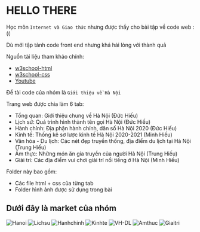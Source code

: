 # HELLO THERE
Học môn `Internet và Giao thức` nhưng được thầy cho bài tập về code web :((

Dù mới tập tành code front end nhưng khá hài lòng với thành quả

Nguồn tài liệu tham khảo chính: 
* [w3school-html](https://www.w3schools.com/html/default.asp)
* [w3school-css](https://www.w3schools.com/css/default.asp)
* [Youtube](https://www.youtube.com/watch?v=oYRda7UtuhA)


Đề tài code của nhóm là `Giới thiệu về Hà Nội`

Trang web được chia làm 6 tab:

* Tổng quan: Giới thiệu chung về Hà Nội (Đức Hiếu)
* Lịch sử: Quá trình hình thành tên gọi Hà Nội (Đức Hiếu)
* Hành chính: Địa phận hành chính, dân số Hà Nội 2020 (Đức Hiếu)
* Kinh tế: Thống kê sơ lược kinh tế Hà Nội 2020-2021 (Minh Hiếu)
* Văn hóa - Du lịch: Các nét đẹp truyền thống, địa điểm du lịch tại Hà Nội (Trung Hiếu)
* Ẩm thực: Những món ăn gia truyền của người Hà Nội (Trung Hiếu)
* Giải trí: Các địa điểm vui chơi giải trí nổi tiếng ở Hà Nội (Minh Hiếu)

Folder này bao gồm:
* Các file html + css của từng tab
* Folder hình ảnh được sử dụng trong bài

## Dưới đây là market của nhóm
![Hanoi](https://user-images.githubusercontent.com/71936544/135236034-cdf45b33-385d-4c4d-97a8-167500a42f92.png)
![Lichsu](https://user-images.githubusercontent.com/71936544/135236281-b5e6a9f5-9094-4ae9-b358-66a7149887b1.png)
![Hanhchinh](https://user-images.githubusercontent.com/71936544/135236373-697a864e-225e-441a-aad5-5b869e1b7b6b.png)
![Kinhte](https://user-images.githubusercontent.com/71936544/135236463-c642317a-3559-4219-89b9-2b69528cd611.png)
![VH-DL](https://user-images.githubusercontent.com/71936544/135236666-8cfffbe3-423f-411b-9208-36a0bf9999c6.png)
![Amthuc](https://user-images.githubusercontent.com/71936544/135236723-f515527e-6635-4472-bd1f-95a0b1bc07e1.png)
![Giaitri](https://user-images.githubusercontent.com/71936544/135236761-0ec91df1-5dd1-4ecf-8c9b-2a1ff9c66a02.png)
